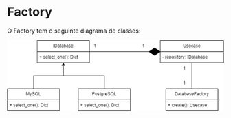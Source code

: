 # Factory

O Factory tem o seguinte diagrama de classes:

![Diagrama Factory](../../Image/diagrama_factory.jpg)